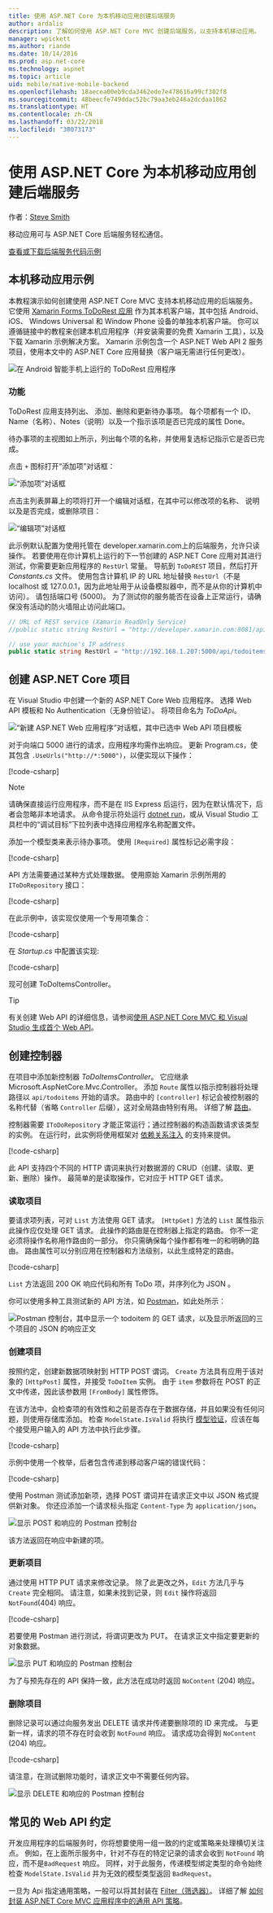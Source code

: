 ```yaml
---
title: 使用 ASP.NET Core 为本机移动应用创建后端服务
author: ardalis
description: 了解如何使用 ASP.NET Core MVC 创建后端服务，以支持本机移动应用。
manager: wpickett
ms.author: riande
ms.date: 10/14/2016
ms.prod: asp.net-core
ms.technology: aspnet
ms.topic: article
uid: mobile/native-mobile-backend
ms.openlocfilehash: 18aecea00eb9cda3462ede7e478616a99cf302f8
ms.sourcegitcommit: 48beecfe749ddac52bc79aa3eb246a2dcdaa1862
ms.translationtype: HT
ms.contentlocale: zh-CN
ms.lasthandoff: 03/22/2018
ms.locfileid: "30073173"
---
```

# <a name="create-backend-services-for-native-mobile-apps-with-aspnet-core"></a>使用 ASP.NET Core 为本机移动应用创建后端服务

作者：[Steve Smith](https://ardalis.com/)

移动应用可与 ASP.NET Core 后端服务轻松通信。

[查看或下载后端服务代码示例](https://github.com/aspnet/Docs/tree/master/aspnetcore/mobile/native-mobile-backend/sample)

## <a name="the-sample-native-mobile-app"></a>本机移动应用示例

本教程演示如何创建使用 ASP.NET Core MVC 支持本机移动应用的后端服务。 它使用 [Xamarin Forms ToDoRest 应用](/xamarin/xamarin-forms/data-cloud/consuming/rest) 作为其本机客户端，其中包括 Android、 iOS、 Windows Universal 和 Window Phone 设备的单独本机客户端。 你可以遵循链接中的教程来创建本机应用程序（并安装需要的免费 Xamarin 工具），以及下载 Xamarin 示例解决方案。 Xamarin 示例包含一个 ASP.NET Web API 2 服务项目，使用本文中的 ASP.NET Core 应用替换（客户端无需进行任何更改）。

![在 Android 智能手机上运行的 ToDoRest 应用程序](native-mobile-backend/_static/todo-android.png)

### <a name="features"></a>功能

ToDoRest 应用支持列出、 添加、删除和更新待办事项。 每个项都有一个 ID、 Name（名称）、Notes（说明）以及一个指示该项是否已完成的属性 Done。

待办事项的主视图如上所示，列出每个项的名称，并使用复选标记指示它是否已完成。

点击 `+` 图标打开“添加项”对话框：

![“添加项”对话框](native-mobile-backend/_static/todo-android-new-item.png)

点击主列表屏幕上的项将打开一个编辑对话框，在其中可以修改项的名称、 说明以及是否完成，或删除项目：

![“编辑项”对话框](native-mobile-backend/_static/todo-android-edit-item.png)

此示例默认配置为使用托管在 developer.xamarin.com上的后端服务，允许只读操作。 若要使用在你计算机上运行的下一节创建的 ASP.NET Core 应用对其进行测试，你需要更新应用程序的 `RestUrl` 常量。 导航到 `ToDoREST` 项目，然后打开 *Constants.cs* 文件。 使用包含计算机 IP 的 URL 地址替换 `RestUrl`（不是 localhost 或 127.0.0.1，因为此地址用于从设备模拟器中，而不是从你的计算机中访问）。 请包括端口号 (5000)。 为了测试你的服务能否在设备上正常运行，请确保没有活动的防火墙阻止访问此端口。

```csharp
// URL of REST service (Xamarin ReadOnly Service)
//public static string RestUrl = "http://developer.xamarin.com:8081/api/todoitems{0}";

// use your machine's IP address
public static string RestUrl = "http://192.168.1.207:5000/api/todoitems/{0}";
```

## <a name="creating-the-aspnet-core-project"></a>创建 ASP.NET Core 项目

在 Visual Studio 中创建一个新的 ASP.NET Core Web 应用程序。 选择 Web API 模板和 No Authentication（无身份验证）。 将项目命名为 *ToDoApi*。

![“新建 ASP.NET Web 应用程序”对话框，其中已选中 Web API 项目模板](native-mobile-backend/_static/web-api-template.png)

对于向端口 5000 进行的请求，应用程序均需作出响应。 更新 Program.cs，使其包含 `.UseUrls("http://*:5000")`，以便实现以下操作：

[!code-csharp[](native-mobile-backend/sample/ToDoApi/src/ToDoApi/Program.cs?range=10-16&highlight=3)]

> [!NOTE]
> 请确保直接运行应用程序，而不是在 IIS Express 后运行，因为在默认情况下，后者会忽略非本地请求。 从命令提示符处运行 [dotnet run](/dotnet/core/tools/dotnet-run)，或从 Visual Studio 工具栏中的“调试目标”下拉列表中选择应用程序名称配置文件。

添加一个模型类来表示待办事项。 使用 `[Required]` 属性标记必需字段：

[!code-csharp[](native-mobile-backend/sample/ToDoApi/src/ToDoApi/Models/ToDoItem.cs)]

API 方法需要通过某种方式处理数据。 使用原始 Xamarin 示例所用的 `IToDoRepository` 接口：

[!code-csharp[](native-mobile-backend/sample/ToDoApi/src/ToDoApi/Interfaces/IToDoRepository.cs)]

在此示例中，该实现仅使用一个专用项集合：

[!code-csharp[](native-mobile-backend/sample/ToDoApi/src/ToDoApi/Services/ToDoRepository.cs)]

在 *Startup.cs* 中配置该实现:

[!code-csharp[](native-mobile-backend/sample/ToDoApi/src/ToDoApi/Startup.cs?highlight=6&range=29-35)]

现可创建 ToDoItemsController。

> [!TIP]
> 有关创建 Web API 的详细信息，请参阅[使用 ASP.NET Core MVC 和 Visual Studio 生成首个 Web API](../tutorials/first-web-api.md)。

## <a name="creating-the-controller"></a>创建控制器

在项目中添加新控制器 *ToDoItemsController*。 它应继承 Microsoft.AspNetCore.Mvc.Controller。 添加 `Route` 属性以指示控制器将处理路径以 `api/todoitems` 开始的请求。 路由中的 `[controller]` 标记会被控制器的名称代替（省略 `Controller` 后缀），这对全局路由特别有用。 详细了解 [路由](../fundamentals/routing.md)。

控制器需要 `IToDoRepository` 才能正常运行；通过控制器的构造函数请求该类型的实例。 在运行时，此实例将使用框架对 [依赖关系注入](../fundamentals/dependency-injection.md) 的支持来提供。

[!code-csharp[](native-mobile-backend/sample/ToDoApi/src/ToDoApi/Controllers/ToDoItemsController.cs?range=1-17&highlight=9,14)]

此 API 支持四个不同的 HTTP 谓词来执行对数据源的 CRUD（创建、读取、更新、删除）操作。 最简单的是读取操作，它对应于 HTTP GET 请求。

### <a name="reading-items"></a>读取项目

要请求项列表，可对 `List` 方法使用 GET 请求。 `[HttpGet]` 方法的 `List` 属性指示此操作应仅处理 GET 请求。 此操作的路由是在控制器上指定的路由。 你不一定必须将操作名称用作路由的一部分。 你只需确保每个操作都有唯一的和明确的路由。 路由属性可以分别应用在控制器和方法级别，以此生成特定的路由。

[!code-csharp[](native-mobile-backend/sample/ToDoApi/src/ToDoApi/Controllers/ToDoItemsController.cs?range=19-23)]

`List` 方法返回 200 OK 响应代码和所有 ToDo 项，并序列化为 JSON 。

你可以使用多种工具测试新的 API 方法，如 [Postman](https://www.getpostman.com/docs/)，如此处所示：

![Postman 控制台，其中显示一个 todoitem 的 GET 请求，以及显示所返回的三个项目的 JSON 的响应正文](native-mobile-backend/_static/postman-get.png)

### <a name="creating-items"></a>创建项目

按照约定，创建新数据项映射到 HTTP POST 谓词。 `Create` 方法具有应用于该对象的 `[HttpPost]` 属性，并接受 `ToDoItem` 实例。 由于 `item` 参数将在 POST 的正文中传递，因此该参数用 `[FromBody]` 属性修饰。

在该方法中，会检查项的有效性和之前是否存在于数据存储，并且如果没有任何问题，则使用存储库添加。 检查 `ModelState.IsValid` 将执行 [模型验证](../mvc/models/validation.md)，应该在每个接受用户输入的 API 方法中执行此步骤。

[!code-csharp[](native-mobile-backend/sample/ToDoApi/src/ToDoApi/Controllers/ToDoItemsController.cs?range=25-46)]

示例中使用一个枚举，后者包含传递到移动客户端的错误代码：

[!code-csharp[](native-mobile-backend/sample/ToDoApi/src/ToDoApi/Controllers/ToDoItemsController.cs?range=91-99)]

使用 Postman 测试添加新项，选择 POST 谓词并在请求正文中以 JSON 格式提供新对象。 你还应添加一个请求标头指定 `Content-Type` 为 `application/json`。

![显示 POST 和响应的 Postman 控制台](native-mobile-backend/_static/postman-post.png)

该方法返回在响应中新建的项。

### <a name="updating-items"></a>更新项目

通过使用 HTTP PUT 请求来修改记录。 除了此更改之外，`Edit` 方法几乎与 `Create` 完全相同。 请注意，如果未找到记录，则 `Edit` 操作将返回 `NotFound`(404) 响应。

[!code-csharp[](native-mobile-backend/sample/ToDoApi/src/ToDoApi/Controllers/ToDoItemsController.cs?range=48-69)]

若要使用 Postman 进行测试，将谓词更改为 PUT。 在请求正文中指定要更新的对象数据。

![显示 PUT 和响应的 Postman 控制台](native-mobile-backend/_static/postman-put.png)

为了与预先存在的 API 保持一致，此方法在成功时返回 `NoContent` (204) 响应。

### <a name="deleting-items"></a>删除项目

删除记录可以通过向服务发出 DELETE 请求并传递要删除项的 ID 来完成。 与更新一样，请求的项不存在时会收到 `NotFound` 响应。 请求成功会得到 `NoContent` (204) 响应。

[!code-csharp[](native-mobile-backend/sample/ToDoApi/src/ToDoApi/Controllers/ToDoItemsController.cs?range=71-88)]

请注意，在测试删除功能时，请求正文中不需要任何内容。

![显示 DELETE 和响应的 Postman 控制台](native-mobile-backend/_static/postman-delete.png)

## <a name="common-web-api-conventions"></a>常见的 Web API 约定

开发应用程序的后端服务时，你将想要使用一组一致的约定或策略来处理横切关注点。 例如，在上面所示服务中，针对不存在的特定记录的请求会收到 `NotFound` 响应，而不是`BadRequest` 响应。 同样，对于此服务，传递模型绑定类型的命令始终检查 `ModelState.IsValid` 并为无效的模型类型返回 `BadRequest`。

一旦为 Api 指定通用策略，一般可以将其封装在 [Filter（筛选器）](../mvc/controllers/filters.md)。 详细了解 [如何封装 ASP.NET Core MVC 应用程序中的通用 API 策略](https://msdn.microsoft.com/magazine/mt767699.aspx)。
